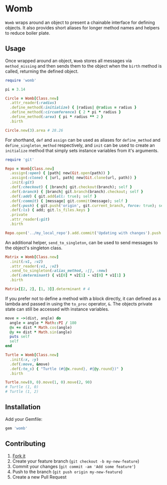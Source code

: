 # Womb

`Womb` wraps around an object to present a chainable interface for defining
objects. It also provides short aliases for longer method names and helpers to
reduce boiler plate.

## Usage

Once wrapped around an object, `Womb` stores all messages via `method_missing`
and then sends them to the object when the `birth` method is called, returning
the defined object.

``` ruby
require 'womb'

pi = 3.14

Circle = Womb[Class.new]
  .attr_reader(:radius)
  .define_method(:initialize) { |radius| @radius = radius }
  .define_method(:circumference) { 2 * pi * radius }
  .define_method(:area) { pi * radius ** 2 }
  .birth

Circle.new(3).area # 28.26
```

For shorthand, `def` and `assign` can be used as aliases for `define_method`
and `define_singleton_method` respectively, and `init` can be used to create
an `initialize` method that simply sets instance variables from it's arguments.

``` ruby
require 'git'

Repo = Womb[Class.new]
  .assign(:open) { |path| new(Git.open(path)) }
  .assign(:clone) { |url, path| new(Git.clone(url, path)) }
  .init(:git)
  .def(:checkout) { |branch| git.checkout(branch); self }
  .def(:branch) { |branch| git.branch(branch).checkout; self }
  .def(:add) { git.add(all: true); self }
  .def(:commit) { |message| git.commit(message); self }
  .def(:push) { git.push('origin', git.current_branch, force: true); self }
  .def(:ls) { add; git.ls_files.keys }
  .private
  .attr_reader(:git)
  .birth

Repo.open('../my_local_repo').add.commit('Updating with changes').push
```

An additional helper, `send_to_singleton`, can be used to send messages to the
object's singleton class.

``` ruby
Matrix = Womb[Class.new]
  .init(:v1, :v2)
  .attr_reader(:v1, :v2)
  .send_to_singleton(:alias_method, :[], :new)
  .def(:determinant) { v1[0] * v2[1] - v2[0] * v1[1] }
  .birth

Matrix[[2, 2], [1, 3]].determinant # 4
```

If you prefer not to define a method with a block directly, it can defined as
a lambda and passed in using the `to_proc` operator, `&`. The objects private
state can still be accessed with instance variables.

``` ruby
move = ->(dist, angle) do
  angle = angle * Math::PI / 180
  @x += dist * Math.cos(angle)
  @y += dist * Math.sin(angle)
  puts self
  self
end

Turtle = Womb[Class.new]
  .init(:x, :y)
  .def(:move, &move)
  .def(:to_s) { "Turtle (#{@x.round}, #{@y.round})" }
  .birth

Turtle.new(0, 0).move(1, 0).move(2, 90)
# Turtle (1, 0)
# Turtle (1, 2)
```

## Installation

Add your Gemfile:

```ruby
gem 'womb'
```

## Contributing

1. [Fork it]( https://github.com/mushishi78/womb/fork)
2. Create your feature branch (`git checkout -b my-new-feature`)
3. Commit your changes (`git commit -am 'Add some feature'`)
4. Push to the branch (`git push origin my-new-feature`)
5. Create a new Pull Request
